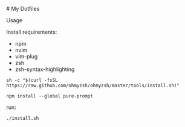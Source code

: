 # My Dotfiles

Usage

Install requirements:

* npm
* nvim
* vim-plug
* zsh
* zsh-syntax-highlighting

```
sh -c "$(curl -fsSL https://raw.github.com/ohmyzsh/ohmyzsh/master/tools/install.sh)"
```

```
npm install --global pure-prompt
```

run:
```shell
./install.sh
```
